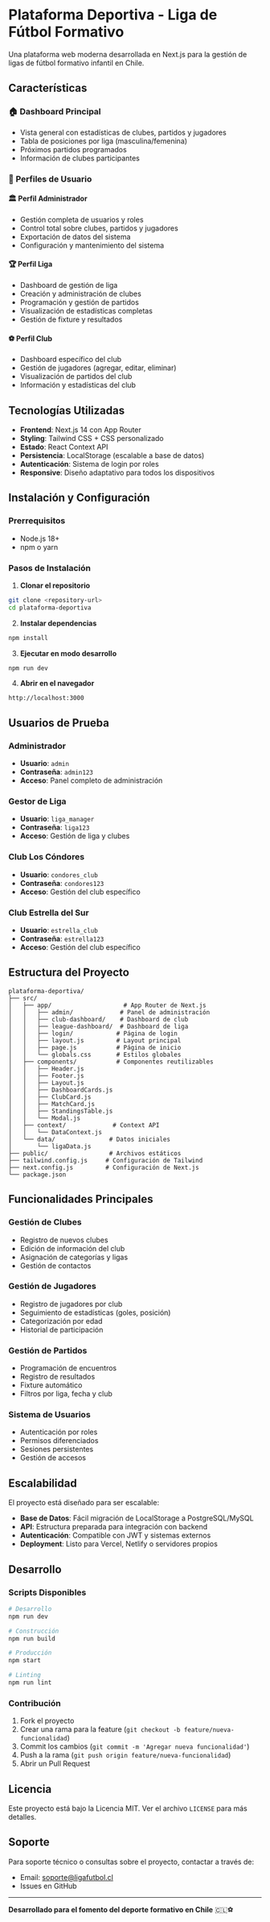 # Plataforma Deportiva - Liga de Fútbol Formativo

Una plataforma web moderna desarrollada en Next.js para la gestión de ligas de fútbol formativo infantil en Chile.

## Características

### 🏠 Dashboard Principal
- Vista general con estadísticas de clubes, partidos y jugadores
- Tabla de posiciones por liga (masculina/femenina)
- Próximos partidos programados
- Información de clubes participantes

### 👥 Perfiles de Usuario

#### 🏛️ Perfil Administrador
- Gestión completa de usuarios y roles
- Control total sobre clubes, partidos y jugadores
- Exportación de datos del sistema
- Configuración y mantenimiento del sistema

#### 🏆 Perfil Liga
- Dashboard de gestión de liga
- Creación y administración de clubes
- Programación y gestión de partidos
- Visualización de estadísticas completas
- Gestión de fixture y resultados

#### ⚽ Perfil Club
- Dashboard específico del club
- Gestión de jugadores (agregar, editar, eliminar)
- Visualización de partidos del club
- Información y estadísticas del club

## Tecnologías Utilizadas

- **Frontend**: Next.js 14 con App Router
- **Styling**: Tailwind CSS + CSS personalizado
- **Estado**: React Context API
- **Persistencia**: LocalStorage (escalable a base de datos)
- **Autenticación**: Sistema de login por roles
- **Responsive**: Diseño adaptativo para todos los dispositivos

## Instalación y Configuración

### Prerrequisitos
- Node.js 18+ 
- npm o yarn

### Pasos de Instalación

1. **Clonar el repositorio**
```bash
git clone <repository-url>
cd plataforma-deportiva
```

2. **Instalar dependencias**
```bash
npm install
```

3. **Ejecutar en modo desarrollo**
```bash
npm run dev
```

4. **Abrir en el navegador**
```
http://localhost:3000
```

## Usuarios de Prueba

### Administrador
- **Usuario**: `admin`
- **Contraseña**: `admin123`
- **Acceso**: Panel completo de administración

### Gestor de Liga
- **Usuario**: `liga_manager`
- **Contraseña**: `liga123`
- **Acceso**: Gestión de liga y clubes

### Club Los Cóndores
- **Usuario**: `condores_club`
- **Contraseña**: `condores123`
- **Acceso**: Gestión del club específico

### Club Estrella del Sur
- **Usuario**: `estrella_club`
- **Contraseña**: `estrella123`
- **Acceso**: Gestión del club específico

## Estructura del Proyecto

```
plataforma-deportiva/
├── src/
│   ├── app/                    # App Router de Next.js
│   │   ├── admin/             # Panel de administración
│   │   ├── club-dashboard/    # Dashboard de club
│   │   ├── league-dashboard/  # Dashboard de liga
│   │   ├── login/            # Página de login
│   │   ├── layout.js         # Layout principal
│   │   ├── page.js           # Página de inicio
│   │   └── globals.css       # Estilos globales
│   ├── components/           # Componentes reutilizables
│   │   ├── Header.js
│   │   ├── Footer.js
│   │   ├── Layout.js
│   │   ├── DashboardCards.js
│   │   ├── ClubCard.js
│   │   ├── MatchCard.js
│   │   ├── StandingsTable.js
│   │   └── Modal.js
│   ├── context/             # Context API
│   │   └── DataContext.js
│   └── data/               # Datos iniciales
│       └── ligaData.js
├── public/                 # Archivos estáticos
├── tailwind.config.js     # Configuración de Tailwind
├── next.config.js         # Configuración de Next.js
└── package.json
```

## Funcionalidades Principales

### Gestión de Clubes
- Registro de nuevos clubes
- Edición de información del club
- Asignación de categorías y ligas
- Gestión de contactos

### Gestión de Jugadores
- Registro de jugadores por club
- Seguimiento de estadísticas (goles, posición)
- Categorización por edad
- Historial de participación

### Gestión de Partidos
- Programación de encuentros
- Registro de resultados
- Fixture automático
- Filtros por liga, fecha y club

### Sistema de Usuarios
- Autenticación por roles
- Permisos diferenciados
- Sesiones persistentes
- Gestión de accesos

## Escalabilidad

El proyecto está diseñado para ser escalable:

- **Base de Datos**: Fácil migración de LocalStorage a PostgreSQL/MySQL
- **API**: Estructura preparada para integración con backend
- **Autenticación**: Compatible con JWT y sistemas externos
- **Deployment**: Listo para Vercel, Netlify o servidores propios

## Desarrollo

### Scripts Disponibles

```bash
# Desarrollo
npm run dev

# Construcción
npm run build

# Producción
npm start

# Linting
npm run lint
```

### Contribución

1. Fork el proyecto
2. Crear una rama para la feature (`git checkout -b feature/nueva-funcionalidad`)
3. Commit los cambios (`git commit -m 'Agregar nueva funcionalidad'`)
4. Push a la rama (`git push origin feature/nueva-funcionalidad`)
5. Abrir un Pull Request

## Licencia

Este proyecto está bajo la Licencia MIT. Ver el archivo `LICENSE` para más detalles.

## Soporte

Para soporte técnico o consultas sobre el proyecto, contactar a través de:
- Email: soporte@ligafutbol.cl
- Issues en GitHub

---

**Desarrollado para el fomento del deporte formativo en Chile** 🇨🇱⚽
